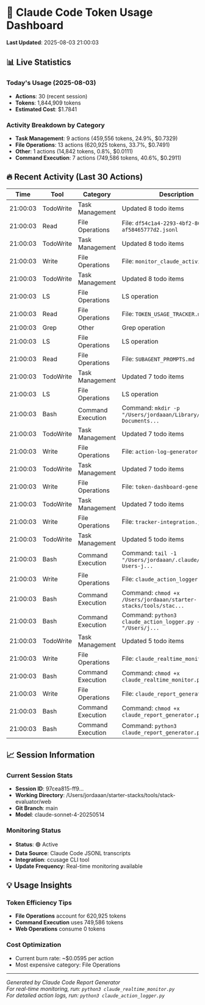 # 🎯 Claude Code Token Usage Dashboard

**Last Updated**: 2025-08-03 21:00:03

## 📊 Live Statistics

### Today's Usage (2025-08-03)
- **Actions**: 30 (recent session)
- **Tokens**: 1,844,909 tokens
- **Estimated Cost**: $1.7841

### Activity Breakdown by Category
- **Task Management**: 9 actions (459,556 tokens, 24.9%, $0.7329)
- **File Operations**: 13 actions (620,925 tokens, 33.7%, $0.7491)
- **Other**: 1 actions (14,842 tokens, 0.8%, $0.0111)
- **Command Execution**: 7 actions (749,586 tokens, 40.6%, $0.2911)

## 🔥 Recent Activity (Last 30 Actions)

| Time | Tool | Category | Description |
|------|------|----------|-------------|
| 21:00:03 | TodoWrite | Task Management | Updated 8 todo items |
| 21:00:03 | Read | File Operations | File: `df54c1a4-2293-4bf2-86ec-af58465777d2.jsonl` |
| 21:00:03 | TodoWrite | Task Management | Updated 8 todo items |
| 21:00:03 | Write | File Operations | File: `monitor_claude_activity.py` |
| 21:00:03 | TodoWrite | Task Management | Updated 8 todo items |
| 21:00:03 | LS | File Operations | LS operation |
| 21:00:03 | Read | File Operations | File: `TOKEN_USAGE_TRACKER.md` |
| 21:00:03 | Grep | Other | Grep operation |
| 21:00:03 | LS | File Operations | LS operation |
| 21:00:03 | Read | File Operations | File: `SUBAGENT_PROMPTS.md` |
| 21:00:03 | TodoWrite | Task Management | Updated 7 todo items |
| 21:00:03 | LS | File Operations | LS operation |
| 21:00:03 | Bash | Command Execution | Command: `mkdir -p "/Users/jordaaan/Library/Mobile Documents...` |
| 21:00:03 | TodoWrite | Task Management | Updated 7 todo items |
| 21:00:03 | Write | File Operations | File: `action-log-generator.js` |
| 21:00:03 | TodoWrite | Task Management | Updated 7 todo items |
| 21:00:03 | Write | File Operations | File: `token-dashboard-generator.js` |
| 21:00:03 | TodoWrite | Task Management | Updated 7 todo items |
| 21:00:03 | Write | File Operations | File: `tracker-integration.js` |
| 21:00:03 | TodoWrite | Task Management | Updated 5 todo items |
| 21:00:03 | Bash | Command Execution | Command: `tail -1 "/Users/jordaaan/.claude/projects/-Users-j...` |
| 21:00:03 | Write | File Operations | File: `claude_action_logger.py` |
| 21:00:03 | Bash | Command Execution | Command: `chmod +x /Users/jordaaan/starter-stacks/tools/stac...` |
| 21:00:03 | Bash | Command Execution | Command: `python3 claude_action_logger.py --output "/Users/j...` |
| 21:00:03 | TodoWrite | Task Management | Updated 5 todo items |
| 21:00:03 | Write | File Operations | File: `claude_realtime_monitor.py` |
| 21:00:03 | Bash | Command Execution | Command: `chmod +x claude_realtime_monitor.py` |
| 21:00:03 | Write | File Operations | File: `claude_report_generator.py` |
| 21:00:03 | Bash | Command Execution | Command: `chmod +x claude_report_generator.py` |
| 21:00:03 | Bash | Command Execution | Command: `python3 claude_report_generator.py` |

## 📈 Session Information

### Current Session Stats
- **Session ID**: 97cea815-ff9...
- **Working Directory**: /Users/jordaaan/starter-stacks/tools/stack-evaluator/web
- **Git Branch**: main
- **Model**: claude-sonnet-4-20250514

### Monitoring Status
- **Status**: 🟢 Active
- **Data Source**: Claude Code JSONL transcripts
- **Integration**: ccusage CLI tool
- **Update Frequency**: Real-time monitoring available

## 💡 Usage Insights

### Token Efficiency Tips
- **File Operations** account for 620,925 tokens
- **Command Execution** uses 749,586 tokens  
- **Web Operations** consume 0 tokens

### Cost Optimization
- Current burn rate: ~$0.0595 per action
- Most expensive category: File Operations

---

*Generated by Claude Code Report Generator*  
*For real-time monitoring, run: `python3 claude_realtime_monitor.py`*  
*For detailed action logs, run: `python3 claude_action_logger.py`*
